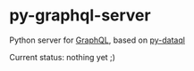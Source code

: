 # py-graphql-server

Python server for [GraphQL](http://facebook.github.io/graphql/), based on [py-dataql](https://github.com/twidi/py-dataql)

Current status: nothing yet ;)
